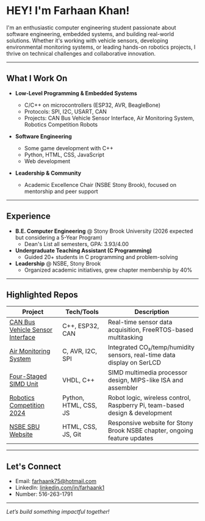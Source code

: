 # HEY! I'm Farhaan Khan!

I'm an enthusiastic computer engineering student passionate about software engineering, embedded systems, and building real-world solutions. Whether it's working with vehicle sensors, developing environmental monitoring systems, or leading hands-on robotics projects, I thrive on technical challenges and collaborative innovation.

---

## What I Work On

- **Low-Level Programming & Embedded Systems**
  - C/C++ on microcontrollers (ESP32, AVR, BeagleBone)
  - Protocols: SPI, I2C, USART, CAN
  - Projects: CAN Bus Vehicle Sensor Interface, Air Monitoring System, Robotics Competition Robots

- **Software Engineering**
  - Some game development with C++
  - Python, HTML, CSS, JavaScript
  - Web development
 
- **Leadership & Community**
  - Academic Excellence Chair (NSBE Stony Brook), focused on mentorship and peer support

---

## Experience

- **B.E. Computer Engineering** @ Stony Brook University (2026 expected but considering a 5-Year Program)
    - Dean's List all semesters, GPA: 3.93/4.00
- **Undergraduate Teaching Assistant (C Programming)**
    - Guided 20+ students in C programming and problem-solving
- **Leadership** @ NSBE, Stony Brook
    - Organized academic initiatives, grew chapter membership by 40%
---

## Highlighted Repos

| Project                              | Tech/Tools          | Description                                                                         |
|---------------------------------------|---------------------|-------------------------------------------------------------------------------------|
| [CAN Bus Vehicle Sensor Interface]()      | C++, ESP32, CAN     | Real-time sensor data acquisition, FreeRTOS-based multitasking                      |
| [Air Monitoring System]()               | C, AVR, I2C, SPI    | Integrated CO₂/temp/humidity sensors, real-time data display on SerLCD              |
| [Four-Staged SIMD Unit]()               | VHDL, C++           | SIMD multimedia processor design, MIPS-like ISA and assembler                       |
| [Robotics Competition 2024]()                 | Python, HTML, CSS, JS   | Robot logic, wireless control, Raspberry Pi, team-based design & development        |
| [NSBE SBU Website]()                  | HTML, CSS, JS, Git  | Responsive website for Stony Brook NSBE chapter, ongoing feature updates            |

---

## Let's Connect

- Email: [farhaank75@hotmail.com](mailto:farhaank75@hotmail.com)
- LinkedIn: [linkedin.com/in/farhaank1](https://www.linkedin.com/in/farhaank1/)
- Number: 516-263-1791

---

*Let’s build something impactful together!*
